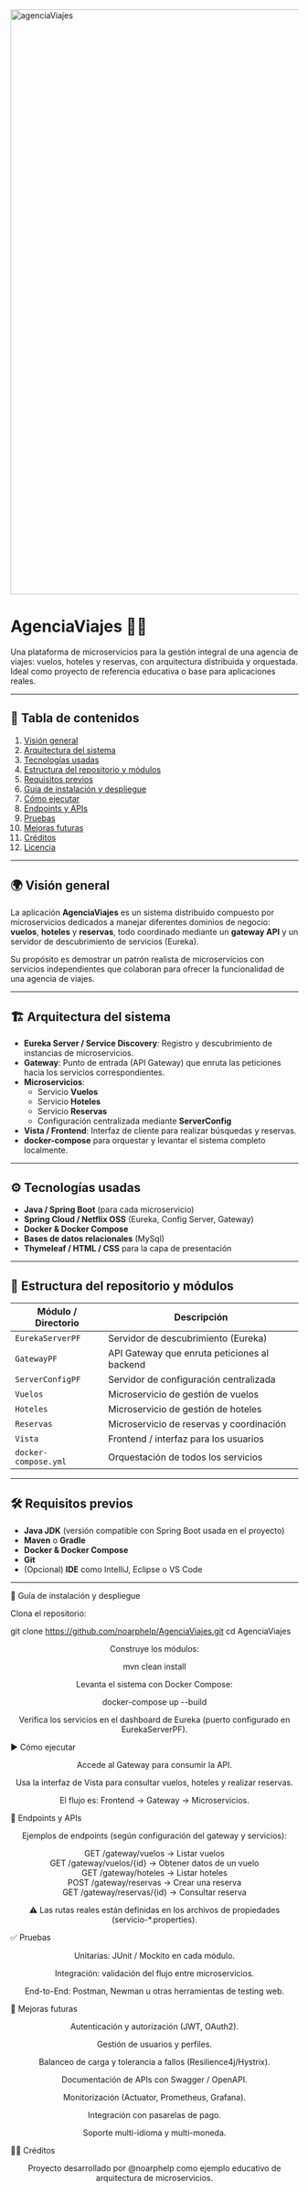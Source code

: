 <img width="1024" height="1024" alt="agenciaViajes" src="https://github.com/user-attachments/assets/dd38a646-e423-4473-9147-3c5faa33f522" />


# AgenciaViajes 🛫🏨

Una plataforma de microservicios para la gestión integral de una agencia de viajes: vuelos, hoteles y reservas, con arquitectura distribuida y orquestada.  
Ideal como proyecto de referencia educativa o base para aplicaciones reales.

---

## 📑 Tabla de contenidos

1. [Visión general](#visión-general)  
2. [Arquitectura del sistema](#arquitectura-del-sistema)  
3. [Tecnologías usadas](#tecnologías-usadas)  
4. [Estructura del repositorio y módulos](#estructura-del-repositorio-y-módulos)  
5. [Requisitos previos](#requisitos-previos)  
6. [Guía de instalación y despliegue](#guía-de-instalación-y-despliegue)  
7. [Cómo ejecutar](#cómo-ejecutar)  
8. [Endpoints y APIs](#endpoints-y-apis)  
9. [Pruebas](#pruebas)  
10. [Mejoras futuras](#mejoras-futuras)  
11. [Créditos](#créditos)  
12. [Licencia](#licencia)

---

## 🌍 Visión general

La aplicación **AgenciaViajes** es un sistema distribuido compuesto por microservicios dedicados a manejar diferentes dominios de negocio: **vuelos**, **hoteles** y **reservas**, todo coordinado mediante un **gateway API** y un servidor de descubrimiento de servicios (Eureka).  

Su propósito es demostrar un patrón realista de microservicios con servicios independientes que colaboran para ofrecer la funcionalidad de una agencia de viajes.

---

## 🏗 Arquitectura del sistema

- **Eureka Server / Service Discovery**: Registro y descubrimiento de instancias de microservicios.  
- **Gateway**: Punto de entrada (API Gateway) que enruta las peticiones hacia los servicios correspondientes.  
- **Microservicios**:  
  - Servicio **Vuelos**  
  - Servicio **Hoteles**  
  - Servicio **Reservas**  
  - Configuración centralizada mediante **ServerConfig**  
- **Vista / Frontend**: Interfaz de cliente para realizar búsquedas y reservas.  
- **docker-compose** para orquestar y levantar el sistema completo localmente.

---

## ⚙️ Tecnologías usadas

- **Java / Spring Boot** (para cada microservicio)  
- **Spring Cloud / Netflix OSS** (Eureka, Config Server, Gateway)  
- **Docker & Docker Compose**  
- **Bases de datos relacionales** (MySql)  
- **Thymeleaf / HTML / CSS** para la capa de presentación  

---

## 📂 Estructura del repositorio y módulos

| Módulo / Directorio | Descripción |
|---------------------|-------------|
| `EurekaServerPF` | Servidor de descubrimiento (Eureka) |
| `GatewayPF` | API Gateway que enruta peticiones al backend |
| `ServerConfigPF` | Servidor de configuración centralizada |
| `Vuelos` | Microservicio de gestión de vuelos |
| `Hoteles` | Microservicio de gestión de hoteles |
| `Reservas` | Microservicio de reservas y coordinación |
| `Vista` | Frontend / interfaz para los usuarios |
| `docker-compose.yml` | Orquestación de todos los servicios |

---

## 🛠 Requisitos previos

- **Java JDK** (versión compatible con Spring Boot usada en el proyecto)  
- **Maven** o **Gradle**  
- **Docker & Docker Compose**  
- **Git**  
- (Opcional) **IDE** como IntelliJ, Eclipse o VS Code  

---

🚀 Guía de instalación y despliegue

Clona el repositorio:

git clone https://github.com/noarphelp/AgenciaViajes.git
cd AgenciaViajes

<div align="center">

Construye los módulos:

mvn clean install


Levanta el sistema con Docker Compose:

docker-compose up --build


Verifica los servicios en el dashboard de Eureka (puerto configurado en EurekaServerPF).

</div>
▶️ Cómo ejecutar
<div align="center">

Accede al Gateway para consumir la API.

Usa la interfaz de Vista para consultar vuelos, hoteles y realizar reservas.

El flujo es: Frontend → Gateway → Microservicios.

</div>
📡 Endpoints y APIs
<div align="center">

Ejemplos de endpoints (según configuración del gateway y servicios):

GET /gateway/vuelos          → Listar vuelos  
GET /gateway/vuelos/{id}     → Obtener datos de un vuelo  
GET /gateway/hoteles         → Listar hoteles  
POST /gateway/reservas       → Crear una reserva  
GET /gateway/reservas/{id}   → Consultar reserva


⚠️ Las rutas reales están definidas en los archivos de propiedades (servicio-*.properties).

</div>
✅ Pruebas
<div align="center">

Unitarias: JUnit / Mockito en cada módulo.

Integración: validación del flujo entre microservicios.

End-to-End: Postman, Newman u otras herramientas de testing web.

</div>
🌱 Mejoras futuras
<div align="center">

Autenticación y autorización (JWT, OAuth2).

Gestión de usuarios y perfiles.

Balanceo de carga y tolerancia a fallos (Resilience4j/Hystrix).

Documentación de APIs con Swagger / OpenAPI.

Monitorización (Actuator, Prometheus, Grafana).

Integración con pasarelas de pago.

Soporte multi-idioma y multi-moneda.

</div>
👨‍💻 Créditos
<div align="center">

Proyecto desarrollado por @noarphelp
 como ejemplo educativo de arquitectura de microservicios.

</div>
